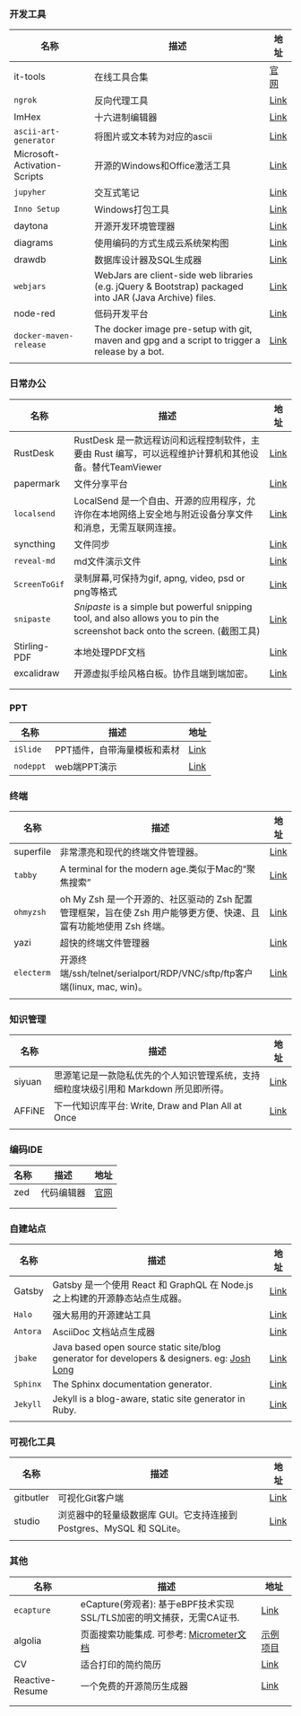 ### 开发工具

| 名称                           | 描述                                                                                                      | 地址                                                                 |
| ---------------------------- | ------------------------------------------------------------------------------------------------------- | ------------------------------------------------------------------ |
| it-tools                     | 在线工具合集                                                                                                  | [官网](https://it-tools.tech/)                                       |
| `ngrok`                      | 反向代理工具                                                                                                  | [Link](https://ngrok.com/)                                         |
| ImHex                        | 十六进制编辑器                                                                                                 | [Link](https://github.com/WerWolv/ImHex)                           |
| `ascii-art-generator`        | 将图片或文本转为对应的ascii                                                                                        | [Link](https://www.ascii-art-generator.org/)                       |
| Microsoft-Activation-Scripts | 开源的Windows和Office激活工具                                                                                   | [Link](https://github.com/massgravel/Microsoft-Activation-Scripts) |
| `jupyher`                    | 交互式笔记                                                                                                   | [Link](https://github.com/jupyter/notebook)                        |
| `Inno Setup`                 | Windows打包工具                                                                                             | [Link](https://jrsoftware.org/isinfo.php)                          |
| daytona                      | 开源开发环境管理器                                                                                               | [Link](https://github.com/daytonaio/daytona)                       |
| diagrams                     | 使用编码的方式生成云系统架构图                                                                                         | [Link](https://github.com/mingrammer/diagrams)                     |
| drawdb                       | 数据库设计器及SQL生成器                                                                                           | [Link](https://github.com/drawdb-io/drawdb)                        |
| `webjars`                    | WebJars are client-side web libraries (e.g. jQuery & Bootstrap) packaged into JAR (Java Archive) files. | [Link](https://www.webjars.org/)                                   |
| node-red                     | 低码开发平台                                                                                                  | [Link](https://github.com/node-red/node-red)                       |
| `docker-maven-release`       | The docker image pre-setup with git, maven and gpg and a script to trigger a release by a bot.          | [Link](https://github.com/qcastel/docker-maven-release)            |
|                              |                                                                                                         |                                                                    |

### 日常办公

| 名称            | 描述                                                                                                                        | 地址                                                     |
| ------------- | ------------------------------------------------------------------------------------------------------------------------- | ------------------------------------------------------ |
| RustDesk      | RustDesk 是一款远程访问和远程控制软件，主要由 Rust 编写，可以远程维护计算机和其他设备。替代TeamViewer                                                           | [Link](https://github.com/rustdesk/rustdesk)           |
| papermark     | 文件分享平台                                                                                                                    | [Link](https://github.com/mfts/papermark)              |
| `localsend`   | LocalSend 是一个自由、开源的应用程序，允许你在本地网络上安全地与附近设备分享文件和消息，无需互联网连接。                                                                 | [Link](https://github.com/localsend/localsend)         |
| syncthing     | 文件同步                                                                                                                      | [Link](https://github.com/syncthing/syncthing)         |
| `reveal-md`   | md文件演示文件                                                                                                                  | [Link](https://github.com/webpro/reveal-md)            |
| `ScreenToGif` | 录制屏幕,可保持为gif, apng, video, psd or png等格式                                                                                  | [Link](https://github.com/NickeManarin/ScreenToGif)    |
| `snipaste`    | *Snipaste* is a simple but powerful snipping tool, and also allows you to pin the screenshot back onto the screen. (截图工具) | [Link](https://www.snipaste.com/)                      |
| Stirling-PDF  | 本地处理PDF文档                                                                                                                 | [Link](https://github.com/Stirling-Tools/Stirling-PDF) |
| excalidraw    | 开源虚拟手绘风格白板。协作且端到端加密。                                                                                                      | [Link](https://github.com/excalidraw/excalidraw)       |
|               |                                                                                                                           |                                                        |
|               |                                                                                                                           |                                                        |

### PPT

| 名称        | 描述              | 地址                                         |
| --------- | --------------- | ------------------------------------------ |
| `iSlide`  | PPT插件，自带海量模板和素材 | [Link](https://www.islide.cc/)             |
| `nodeppt` | web端PPT演示       | [Link](https://github.com/ksky521/nodeppt) |

### 终端

| 名称         | 描述                                                                    | 地址                                           |
| ---------- | --------------------------------------------------------------------- | -------------------------------------------- |
| superfile  | 非常漂亮和现代的终端文件管理器。                                                      | [Link](https://github.com/yorukot/superfile) |
| `tabby`    | A terminal for the modern age.类似于Mac的“聚焦搜索”                           | [Link](https://github.com/Eugeny/tabby)      |
| `ohmyzsh`  | oh My Zsh 是一个开源的、社区驱动的 Zsh 配置管理框架，旨在使 Zsh 用户能够更方便、快速、且富有功能地使用 Zsh 终端。 | [Link](https://ohmyz.sh/)                    |
| yazi       | 超快的终端文件管理器                                                            | [Link](https://github.com/sxyazi/yazi)       |
| `electerm` | 开源终端/ssh/telnet/serialport/RDP/VNC/sftp/ftp客户端(linux, mac, win)。      | [Link](https://github.com/electerm/electerm) |
|            |                                                                       |                                              |

### 知识管理

| 名称     | 描述                                              | 地址                                             |
| ------ | ----------------------------------------------- | ---------------------------------------------- |
| siyuan | 思源笔记是一款隐私优先的个人知识管理系统，支持细粒度块级引用和 Markdown 所见即所得。 | [Link](https://github.com/siyuan-note/siyuan)  |
| AFFiNE | 下一代知识库平台: Write, Draw and Plan All at Once      | [Link](https://github.com/toeverything/AFFiNE) |
|        |                                                 |                                                |

### 编码IDE

| 名称  | 描述    | 地址                     |
| --- | ----- | ---------------------- |
| zed | 代码编辑器 | [官网](https://zed.dev/) |
|     |       |                        |
|     |       |                        |

### 自建站点

| 名称       | 描述                                                                                                                                                    | 地址                                           |
| -------- | ----------------------------------------------------------------------------------------------------------------------------------------------------- | -------------------------------------------- |
| Gatsby   | Gatsby 是一个使用 React 和 GraphQL 在 Node.js 之上构建的开源静态站点生成器。                                                                                                | [Link](https://github.com/gatsbyjs/gatsby)   |
| `Halo`   | 强大易用的开源建站工具                                                                                                                                           | [Link](https://github.com/halo-dev/halo)     |
| `Antora` | AsciiDoc 文档站点生成器                                                                                                                                      | [Link](https://antora.org/)                  |
| `jbake`  | Java based open source static site/blog generator for developers & designers. eg: [Josh Long](https://github.com/joshlong/joshlong.github.io-content) | [Link](https://github.com/jbake-org/jbake)   |
| `Sphinx` | The Sphinx documentation generator.                                                                                                                   | [Link](https://github.com/sphinx-doc/sphinx) |
| `Jekyll` | Jekyll is a blog-aware, static site generator in Ruby.                                                                                                | [Link](https://jekyllrb.com/)                |
|          |                                                                                                                                                       |                                              |

### 可视化工具

| 名称        | 描述                                              | 地址                                                |
| --------- | ----------------------------------------------- | ------------------------------------------------- |
| gitbutler | 可视化Git客户端                                       | [Link](https://github.com/gitbutlerapp/gitbutler) |
| studio    | 浏览器中的轻量级数据库 GUI。它支持连接到 Postgres、MySQL 和 SQLite。 | [Link](https://github.com/outerbase/studio)       |
|           |                                                 |                                                   |

### 其他

| 名称              | 描述                                                                              | 地址                                                      |
| --------------- | ------------------------------------------------------------------------------- | ------------------------------------------------------- |
| `ecapture`      | eCapture(旁观者): 基于eBPF技术实现SSL/TLS加密的明文捕获，无需CA证书.                                 | [Link](https://github.com/gojue/ecapture)               |
| algolia         | 页面搜索功能集成. 可参考: [Micrometer文档](https://docs.micrometer.io/micrometer/reference/) | [示例项目](https://github.com/algolia/awesome-algolia)      |
| CV              | 适合打印的简约简历                                                                       | [Link](https://github.com/BartoszJarocki/cv)            |
| Reactive-Resume | 一个免费的开源简历生成器                                                                    | [Link](https://github.com/AmruthPillai/Reactive-Resume) |
|                 |                                                                                 |                                                         |
|                 |                                                                                 |                                                         |
